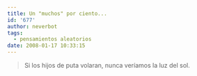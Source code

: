 ```yaml
---
title: Un "muchos" por ciento...
id: '677'
author: neverbot
tags:
  - pensamientos aleatorios
date: 2008-01-17 10:33:15
---
```


> Si los hijos de puta volaran, nunca veríamos la luz del sol.
